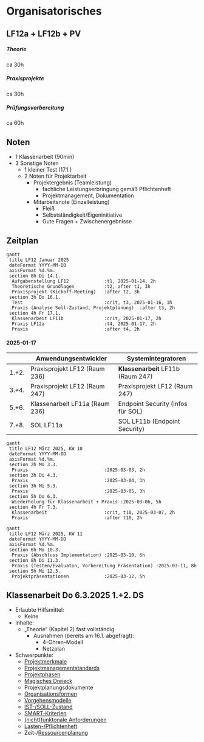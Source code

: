 # Organisatorisches

## LF12a + LF12b + PV

##### Theorie
ca 30h
##### Praxisprojekte
ca 30h
##### Prüfungsvorbereitung
ca 60h

## Noten

* 1 Klassenarbeit (90min)
* 3 Sonstige Noten
  * 1 kleiner Test (17.1.)
  * 2 Noten für Projektarbeit
    * Projektergebnis (Teamleistung)
      * fachliche Leistungserbringung gemäß Pflichtenheft
      * Projektmanagement, Dokumentation
    * Mitarbeitsnote (Einzelleistung)
      * Fleiß
      * Selbstständigkeit/Eigeninitiative
      * Gute Fragen + Zwischenergebnisse


## Zeitplan


```mermaid
gantt
 title LF12 Januar 2025
 dateFormat YYYY-MM-DD
 axisFormat %d.%m.
 section 8h Di 14.1.
  Aufgabenstellung LF12             :t1, 2025-01-14, 2h
  Theoretische Grundlagen           :t2, after t1, 3h
  Praxisprojekt (Kickoff-Meeting)   :after t2, 3h
 section 3h Do 16.1.
  Test                              :crit, t3, 2025-01-16, 1h
  Praxis (Analyse Soll-Zustand, Projektplanung)  :after t3, 2h
 section 4h Fr 17.1.
  Klassenarbeit LF11b               :crit, 2025-01-17, 2h
  Praxis LF12a                      :t4, 2025-01-17, 2h
  Praxis                            :after t4, 2h
```
#### 2025-01-17

|       | Anwendungsentwickler            | Systemintegratoren                 |
| ----- | ------------------------------- | ------------------------------     |
| 1.+2. | Praxisprojekt LF12 (Raum 236)   | **Klassenarbeit** LF11b (Raum 247) |
| 3.+4. | Praxisprojekt LF12  (Raum 247)  | Praxisprojekt LF12 (Raum 247)      |
| 5.+6. | Klassenarbeit LF11a (Raum 236)  | Endpoint Security (Infos für SOL)  |
| 7.+8. | SOL LF11a                       | SOL LF11b (Endpoint Security)      |

```mermaid
gantt
 title LF12 März 2025, KW 10
 dateFormat YYYY-MM-DD
 axisFormat %d.%m.
 section 2h Mo 3.3.
  Praxis                            :2025-03-03, 2h
 section 3h Di 4.3.
  Praxis                            :2025-03-04, 3h
 section 3h Mi 5.3.
  Praxis                            :2025-03-05, 3h
 section 5h Do 6.3.
  Wiederholung für Klassenarbeit + Praxis :2025-03-06, 5h
 section 4h Fr 7.3.
  Klassenarbeit                     :crit, t10, 2025-03-07, 2h
  Praxis                            :after t10, 2h
```

```mermaid
gantt
 title LF12 März 2025, KW 11
 dateFormat YYYY-MM-DD
 axisFormat %d.%m.
 section 6h Mo 10.3.
  Praxis (Abschluss Implementation) :2025-03-10, 6h
 section 8h Di 11.3.
  Praxis (Testen/Evaluaton, Vorbereitung Präsentation) :2025-03-11, 8h
 section 5h Mi 12.3.
  Projektpräsentationen             :2025-03-12, 5h
```


## Klassenarbeit Do 6.3.2025 1.+2. DS
* Erlaubte Hilfsmittel:
  * Keine
* Inhalte:
  * „Theorie“ (Kapitel 2) fast vollständig
    * Ausnahmen (bereits am 16.1. abgefragt): 
      * 4-Ohren-Modell
      * Netzplan
* Schwerpunkte:
  * [Projektmerkmale](theorie/grundlagen.md)
  * [Projektmanagementstandards](theorie/grundlagen.md)
  * [Projektphasen](theorie/phasen.md)
  * [Magisches Dreieck](theorie/phasen/initiierung.md)
  * Projektplanungsdokumente
  * [Organisationsformen](theorie/phasen/initiierung/organisationsformen.md)
  * [Vorgehensmodelle](theorie/phasen/initiierung/vorgehensmodelle.md)
  * [IST-/SOLL-Zustand](theorie/phasen/analyse.md)
  * [SMART-Kriterien](theorie/phasen/planung.md)
  * [(nicht)funktonale Anforderungen](theorie/phasen/analyse.md)
  * [Lasten-/Pflichtenheft](theorie/phasen/analyse.md)
  * Zeit-/[Ressourcenplanung](theorie/phasen/planung.md)
  
